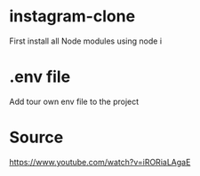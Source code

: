 # instagram-clone
First install all Node modules using node i

# .env file
Add tour own env file to the project

# Source
https://www.youtube.com/watch?v=iRORiaLAgaE
